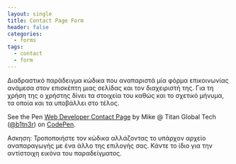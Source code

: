 ```yaml
---
layout: single
title: Contact Page Form
header: false
categories:
  - forms
tags:
  - contact
  - form
---
```


Διαδραστικό παράδειγμα κώδικα που αναπαριστά μία φόρμα επικοινωνίας ανάμεσα στον επισκέπτη μιας σελίδας και τον διαχειριστή της. Για τη 
χρήση της ο χρήστης δίνει τα στοιχεία του καθώς και το σχετικό μήνυμα, τα οποία και τα υποβάλλει στο τέλος.

<p data-height="265" data-theme-id="0" data-slug-hash="ZRzXxd" data-default-tab="js,result" data-user="b1tn3r" data-pen-title="Web Developer Contact Page" class="codepen">See the Pen <a href="https://codepen.io/b1tn3r/pen/ZRzXxd/">Web Developer Contact Page</a> by Mike @ Titan Global Tech (<a href="https://codepen.io/b1tn3r">@b1tn3r</a>) on <a href="https://codepen.io">CodePen</a>.</p>
<script async src="https://static.codepen.io/assets/embed/ei.js"></script>

Ασκηση: Τροποποιήστε τον κώδικα αλλάζοντας το υπάρχον αρχείο αναπαραγωγής με ένα άλλο της επιλογής σας. Κάντε το ίδιο για την αντίστοιχη εικόνα του παραδείγματος.
